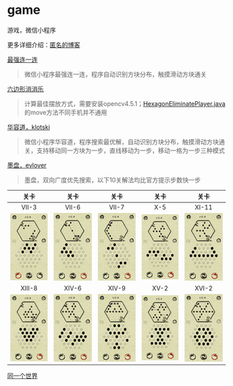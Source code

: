 # game
游戏，微信小程序

更多详细介绍：[匿名的博客](https://blog.csdn.net/lcl1997 "匿名的博客")

[最强连一连](src/solved/mostlinklink)
> 微信小程序最强连一连，程序自动识别方块分布，触摸滑动方块通关

[六边形消消乐](src/solved/hexagoneliminate)
> 计算最佳摆放方式，需要安装opencv4.5.1；[HexagonEliminatePlayer.java](src/solved/hexagoneliminate/HexagonEliminatePlayer.java)的move方法不同手机并不通用

[华容道，klotski](src/solved/klotski)
> 微信小程序华容道，程序搜索最优解，自动识别方块分布，触摸滑动方块通关，支持移动同一方块为一步，直线移动为一步，移动一格为一步三种模式

[墨盘，evlover](src/solved/evlover)
> 墨盘，双向广度优先搜索，以下10关解法均比官方提示步数快一步

| 关卡 | 关卡 | 关卡 | 关卡 | 关卡 |
|:----:|:----:|:----:|:----:|:----:|
| VII-3 | VII-6 | VII-7 | X-5 | XI-11 |
| ![VII-3](src/solved/evlover/data/VII-3.gif) | ![VII-6](src/solved/evlover/data/VII-6.gif) | ![VII-7](src/solved/evlover/data/VII-7.gif) | ![X-5](src/solved/evlover/data/X-5.gif) | ![XI-11](src/solved/evlover/data/XI-11.gif) |
| XIII-8 | XIV-6 | XIV-9 | XV-2 | XVI-2 |
| ![XIII-8](src/solved/evlover/data/XIII-8.gif) | ![XIV-6](src/solved/evlover/data/XIV-6.gif) | ![XIV-9](src/solved/evlover/data/XIV-9.gif) | ![XV-2](src/solved/evlover/data/XV-2.gif) | ![XVI-2](src/solved/evlover/data/XVI-2.gif) |

[同一个世界](src/solved/the_same_world)